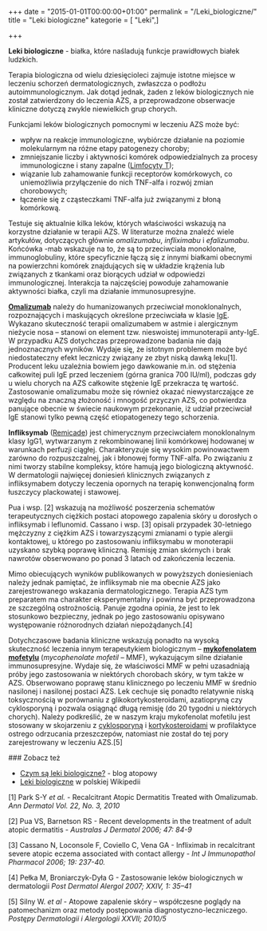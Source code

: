 +++
date = "2015-01-01T00:00:00+01:00"
permalink = "/Leki_biologiczne/"
title = "Leki biologiczne"
kategorie = [ "Leki",]

+++

**Leki biologiczne** - białka, które naśladują funkcje prawidłowych białek ludzkich.

Terapia biologiczna od wielu dziesięcioleci zajmuje istotne miejsce w leczeniu schorzeń dermatologicznych, zwłaszcza o podłożu autoimmunologicznym. Jak dotąd jednak, żaden z leków biologicznych nie został zatwierdzony do leczenia AZS, a przeprowadzone obserwacje kliniczne dotyczą zwykle niewielkich grup chorych.

Funkcjami leków biologicznych pomocnymi w leczeniu AZS może być:

-   wpływ na reakcje immunologiczne, wybiórcze działanie na poziomie molekularnym na różne etapy patogenezy choroby;
-   zmniejszanie liczby i aktywności komórek odpowiedzialnych za procesy immunologiczne i stany zapalne ([Limfocyty T](/atopedia/Limfocyty_T "wikilink"));
-   wiązanie lub zahamowanie funkcji receptorów komórkowych, co uniemożliwia przyłączenie do nich TNF-alfa i rozwój zmian chorobowych;
-   łączenie się z cząsteczkami TNF-alfa już związanymi z błoną komórkową.

Testuje się aktualnie kilka leków, których właściwości wskazują na korzystne działanie w terapii AZS. W literaturze można znaleźć wiele artykułów, dotyczących głównie *omalizumabu*, *infliximabu* i *efalizumabu*. Końcówka -mab wskazuje na to, że są to przeciwciała monoklonalne, immunoglobuliny, które specyficznie łączą się z innymi białkami obecnymi na powierzchni komórek znajdujących się w układzie krążenia lub związanych z tkankami oraz biorących udział w odpowiedzi immunologicznej. Interakcja ta najczęściej powoduje zahamowanie aktywności białka, czyli ma działanie immunosupresyjne.

**[Omalizumab](/atopedia/Omalizumab "wikilink")** należy do humanizowanych przeciwciał monoklonalnych, rozpoznających i maskujących określone przeciwciała w klasie [IgE](/atopedia/IgE "wikilink"). Wykazano skuteczność terapii omalizumabem w astmie i alergicznym nieżycie nosa – stanowi on element tzw. nieswoistej immunoterapii anty-IgE. W przypadku AZS dotychczas przeprowadzone badania nie dają jednoznacznych wyników. Wydaje się, że istotnym problemem może być niedostateczny efekt leczniczy związany ze zbyt niską dawką leku[1]. Producent leku uzależnia bowiem jego dawkowanie m.in. od stężenia całkowitej puli IgE przed leczeniem (górna granica 700 IU/ml), podczas gdy u wielu chorych na AZS całkowite stężenie IgE przekracza tę wartość. Zastosowanie omalizumabu może się również okazać niewystarczające ze względu na znaczną złożoność i mnogość przyczyn AZS, co potwierdza panujące obecnie w świecie naukowym przekonanie, iż udział przeciwciał IgE stanowi tylko pewną część etiopatogenezy tego schorzenia.

**Infliksymab** ([Remicade](/atopedia/Remicade "wikilink")) jest chimerycznym przeciwciałem monoklonalnym klasy IgG1, wytwarzanym z rekombinowanej linii komórkowej hodowanej w warunkach perfuzji ciągłej. Charakteryzuje się wysokim powinowactwem zarówno do rozpuszczalnej, jak i błonowej formy TNF-alfa. Po związaniu z nimi tworzy stabilne kompleksy, które hamują jego biologiczną aktywność. W dermatologii najwięcej doniesień klinicznych związanych z infliksymabem dotyczy leczenia opornych na terapię konwencjonalną form łuszczycy plackowatej i stawowej.

Pua i wsp. [2] wskazują na możliwość poszerzenia schematów terapeutycznych ciężkich postaci atopowego zapalenia skóry u dorosłych o infliksymab i leflunomid. Cassano i wsp. [3] opisali przypadek 30-letniego mężczyzny z ciężkim AZS i towarzyszącymi zmianami o typie alergii kontaktowej, u którego po zastosowaniu infliksymabu w monoterapii uzyskano szybką poprawę kliniczną. Remisję zmian skórnych i brak nawrotów obserwowano po ponad 3 latach od zakończenia leczenia.

Mimo obiecujących wyników publikowanych w powyższych doniesieniach należy jednak pamiętać, że infliksymab nie ma obecnie AZS jako zarejestrowanego wskazania dermatologicznego. Terapia AZS tym preparatem ma charakter eksperymentalny i powinna być przeprowadzona ze szczególną ostrożnością. Panuje zgodna opinia, że jest to lek stosunkowo bezpieczny, jednak po jego zastosowaniu opisywano występowanie różnorodnych działań niepożądanych.[4]

Dotychczasowe badania kliniczne wskazują ponadto na wysoką skuteczność leczenia innym terapeutykiem biologicznym – **[mykofenolatem mofetylu](/atopedia/mykofenolat_mofetylu "wikilink")** (*mycophenolate mofetil* – MMF), wykazującym silne działanie immunosupresyjne. Wydaje się, że właściwości MMF w pełni uzasadniają próby jego zastosowania w niektórych chorobach skóry, w tym także w AZS. Obserwowano poprawę stanu klinicznego po leczeniu MMF w średnio nasilonej i nasilonej postaci AZS. Lek cechuje się ponadto relatywnie niską toksycznością w porównaniu z glikokortykosteroidami, azatiopryną czy cyklosporyną i pozwala osiągnąć długą remisję (do 20 tygodni u niektórych chorych). Należy podkreślić, że w naszym kraju mykofenolat mofetilu jest stosowany w skojarzeniu z [cyklosporyną](/atopedia/Cyklosporyna "wikilink") i [kortykosteroidami](/atopedia/Sterydy "wikilink") w profilaktyce ostrego odrzucania przeszczepów, natomiast nie został do tej pory zarejestrowany w leczeniu AZS.[5]

<references />
### Zobacz też

-   [Czym są leki biologiczne?](http://blog.atopowe.pl/2008/07/30/czym-sa-leki-biologiczne/) - blog atopowy
-   [Leki biologiczne](/atopedia/wikipedia:Leki_biologiczne "wikilink") w polskiej Wikipedii



[1] Park S-Y *et al.* - Recalcitrant Atopic Dermatitis Treated with Omalizumab. *Ann Dermatol Vol. 22, No. 3, 2010*

[2] Pua VS, Barnetson RS - Recent developments in the treatment of adult atopic dermatitis - *Australas J Dermatol 2006; 47: 84-9*

[3] Cassano N, Loconsole F, Coviello C, Vena GA - Infliximab in recalcitrant severe atopic eczema associated with contact allergy - *Int J Immunopathol Pharmacol 2006; 19: 237-40.*

[4] Pełka M, Broniarczyk-Dyła G - Zastosowanie leków biologicznych w dermatologii *Post Dermatol Alergol 2007; XXIV, 1: 35–41*

[5] Silny W. *et al* - Atopowe zapalenie skóry – współczesne poglądy na patomechanizm oraz metody postępowania diagnostyczno-leczniczego. *Postępy Dermatologii i Alergologii XXVII; 2010/5*
